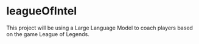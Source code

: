 # leagueOfIntel
This project will be using a Large Language Model to coach players based on the game League of Legends. 
